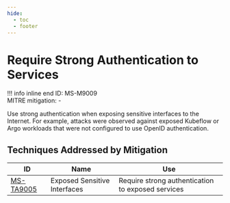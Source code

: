 ```yaml
---
hide:
  - toc
  - footer
---
```


# Require Strong Authentication to Services

!!! info inline end
    ID: MS-M9009<br>
    MITRE mitigation: -


Use strong authentication when exposing sensitive interfaces to the Internet. For example, attacks were observed against exposed Kubeflow or Argo workloads that were not configured to use OpenID authentication.


## Techniques Addressed by Mitigation

|ID|Name|Use|
|--|----------|-----------|
|[MS-TA9005](../techniques/Exposed%20sensitive%20interfaces.md)|Exposed Sensitive Interfaces|Require strong authentication to exposed services|